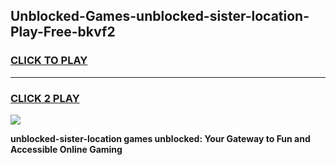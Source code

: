 
## Unblocked-Games-unblocked-sister-location-Play-Free-bkvf2
<h3>
<a href="https://premium76.site?title=unblocked-sister-location&ref=18A1">CLICK TO PLAY</a></h3>
<hr>

<h3>
<a href="https://premium76.site?title=unblocked-sister-location&ref=18A1">CLICK 2 PLAY</a>
  
</h3>

<a href="https://premium76.site?title=unblocked-sister-location&ref=18A1"><img src="https://clearcache.store/games.png"></a>


**unblocked-sister-location games unblocked: Your Gateway to Fun and Accessible Online Gaming**
